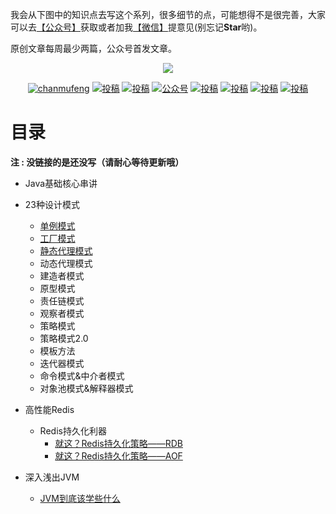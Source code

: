 
我会从下图中的知识点去写这个系列，很多细节的点，可能想得不是很完善，大家可以去[【公众号】](#公众号)获取或者加我[【微信】](#微信)提意见(别忘记**Star**哟)。

原创文章每周最少两篇，公众号首发文章。

<p align="center">
    <a href="https://github.com/chanmufeng/JavaMeta" target="_blank">
        <img src="http://qiniu.chanmufeng.com/2022-01-14-023940.png" width=""/>
    </a>
</p>


<p align="center">
  <a href="#公众号"><img src="https://img.shields.io/badge/%E5%85%AC%E4%BC%97%E5%8F%B7-蝉沐风-green.svg" alt="chanmufeng"></a>
  <a href="#"><img src="https://img.shields.io/badge/bilibili-哔哩哔哩-critical" alt="投稿"></a>
  <a href="#"><img src="https://img.shields.io/badge/toutiao-头条-9cf" alt="投稿"></a>
  <a href="https://juejin.cn/user/888061126511720"><img src="https://img.shields.io/badge/juejin-掘金-blue.svg" alt="公众号"></a>
  <a href="https://www.zhihu.com/people/chan-mu-feng"><img src="https://img.shields.io/badge/zhihu-知乎-informational" alt="投稿"></a>
  <a href="https://me.csdn.net/chanmufeng"><img src="https://img.shields.io/badge/csdn-CSDN-red.svg" alt="投稿"></a>
  <a href="https://my.oschina.net/u/5268560"><img src="https://img.shields.io/badge/oschina-开源中国-green" alt="投稿"></a>
  <a href="https://www.cnblogs.com/chanmufeng/"><img src="https://img.shields.io/badge/cnblogs-博客园-important.svg" alt="投稿"></a>
</p>





# 目录

**注 : 没链接的是还没写（请耐心等待更新哦）**

- Java基础核心串讲

      


- 23种设计模式
    
    - [单例模式](http://mp.weixin.qq.com/s?__biz=MzI1MDU0MTc2MQ==&mid=2247483833&idx=1&sn=dc1b81cbf43f90f8508ae8cf56c6a4d5&chksm=e981e217def66b014c3b790d158bedbf1c0e11103f5b0a17054b9f4156a997b21742d9d3a6a9#rd)
    - [工厂模式](http://mp.weixin.qq.com/s?__biz=MzI1MDU0MTc2MQ==&mid=2247483926&idx=1&sn=a7a73e39789cfdfb026ae85546719af0&chksm=e981e1b8def668aec4698bc2ab6382df69e432af3ea74f7bb5e89bddf6134f5518faed3a7ed6#rd)
    - [静态代理模式](https://mp.weixin.qq.com/s?__biz=MzI1MDU0MTc2MQ==&mid=2247484008&idx=1&sn=a69b9fd62b29e0e6bdfccfc00f614e33&chksm=e981e1c6def668d03374bb51108e480a70eb39bb1a0f6b9dd967fd13a7d14834d35bade414fd#rd)
    - 动态代理模式
    - 建造者模式
    - 原型模式
    - 责任链模式
    - 观察者模式
    - 策略模式
    - 策略模式2.0
    - 模板方法
    - 迭代器模式
    - 命令模式&中介者模式
    - 对象池模式&解释器模式
    
- 高性能Redis
    - Redis持久化利器
        - [就这？Redis持久化策略——RDB](http://mp.weixin.qq.com/s?__biz=MzI1MDU0MTc2MQ==&mid=2247483952&idx=1&sn=e9982700a75eae5c2471dcfa459ae3e3&chksm=e981e19edef66888f2da69ce26c164682b552f5ffd838ff027a85f7e1e1f156640c6d55ab6ae#rd)
        - [就这？Redis持久化策略——AOF](http://mp.weixin.qq.com/s?__biz=MzI1MDU0MTc2MQ==&mid=2247483972&idx=1&sn=3194ed597d62420a1c54bef082ddd3aa&chksm=e981e1eadef668fc8230913dea198d44a54eba1b97a528739e282d471841588e83ceee7116f8#rd)

- 深入浅出JVM

    - [JVM到底该学些什么](https://mp.weixin.qq.com/s?__biz=MzI1MDU0MTc2MQ==&mid=2247483985&idx=1&sn=5eb9434b86860b7e48a7610a802b35a8&chksm=e981e1ffdef668e9f504b68e738e3a867651f50ab73584893d5e9ff9f9dc664944544bcbfed0#rd)

    
